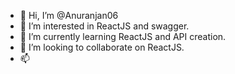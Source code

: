 - 👋 Hi, I’m @Anuranjan06
- 👀 I’m interested in ReactJS and swagger.
- 🌱 I’m currently learning ReactJS and API creation.
- 💞️ I’m looking to collaborate on ReactJS.
- 📫 <!---
Anuranjan06/Anuranjan06 is a ✨ special ✨ repository because its `README.md` (this file) appears on your GitHub profile.
You can click the Preview link to take a look at your changes.
--->
